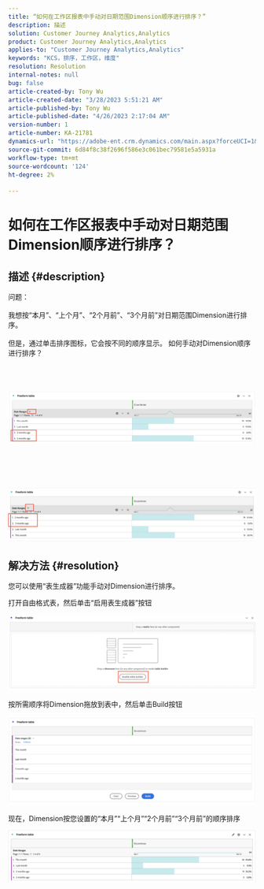 ```yaml
---
title: “如何在工作区报表中手动对日期范围Dimension顺序进行排序？”
description: 描述
solution: Customer Journey Analytics,Analytics
product: Customer Journey Analytics,Analytics
applies-to: "Customer Journey Analytics,Analytics"
keywords: "KCS，排序，工作区，维度"
resolution: Resolution
internal-notes: null
bug: false
article-created-by: Tony Wu
article-created-date: "3/28/2023 5:51:21 AM"
article-published-by: Tony Wu
article-published-date: "4/26/2023 2:17:04 AM"
version-number: 1
article-number: KA-21781
dynamics-url: "https://adobe-ent.crm.dynamics.com/main.aspx?forceUCI=1&pagetype=entityrecord&etn=knowledgearticle&id=f9282590-2ccd-ed11-b597-6045bd006793"
source-git-commit: 6d84f8c38f2696f586e3c061bec79581e5a5931a
workflow-type: tm+mt
source-wordcount: '124'
ht-degree: 2%

---
```


# 如何在工作区报表中手动对日期范围Dimension顺序进行排序？

## 描述 {#description}

问题：
<br> 
<br>我想按“本月”、“上个月”、“2个月前”、“3个月前”对日期范围Dimension进行排序。<br><br>但是，通过单击排序图标，它会按不同的顺序显示。 如何手动对Dimension顺序进行排序？<br><br>
<br> <br><br>![](assets/___cf0914a3-30cd-ed11-b597-6045bd006793___.png)<br><br> <br><br> <br><br>![](assets/___d10914a3-30cd-ed11-b597-6045bd006793___.png)

## 解决方法 {#resolution}


您可以使用“表生成器”功能手动对Dimension进行排序。

打开自由格式表，然后单击“启用表生成器”按钮

![](assets/d4eda136-2fcd-ed11-b597-6045bd006793.png)

按所需顺序将Dimension拖放到表中，然后单击Build按钮

![](assets/69497031-30cd-ed11-b597-6045bd006793.png)

现在，Dimension按您设置的“本月”“上个月”“2个月前”“3个月前”的顺序排序

![](assets/efb1744a-30cd-ed11-b597-6045bd006793.png)
